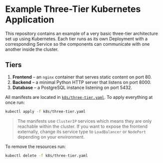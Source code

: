 # Example Three-Tier Kubernetes Application

This repository contains an example of a very basic three-tier architecture set
up using Kubernetes. Each tier runs as its own Deployment with a corresponding
Service so the components can communicate with one another inside the cluster.

## Tiers

1. **Frontend** – an `nginx` container that serves static content on port 80.
2. **Backend** – a minimal Python HTTP server that listens on port 8000.
3. **Database** – a PostgreSQL instance listening on port 5432.

All manifests are located in [`k8s/three-tier.yaml`](k8s/three-tier.yaml). To
apply everything at once run:

```bash
kubectl apply -f k8s/three-tier.yaml
```

> The manifests use `ClusterIP` services which means they are only reachable
> within the cluster. If you want to expose the frontend externally, change its
> service type to `LoadBalancer` or `NodePort` depending on your environment.

To remove the resources run:

```bash
kubectl delete -f k8s/three-tier.yaml
```
